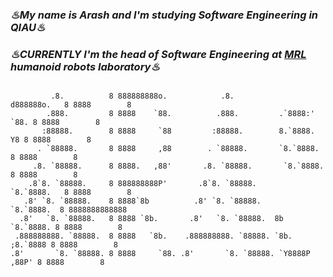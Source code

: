 ### _♨My name is Arash and I'm studying Software Engineering in QIAU♨_
### _♨CURRENTLY I'm the head of Software Engineering at <a href="https://sites.google.com/view/mrl-hsl" target="_blank">MRL</a> humanoid robots laboratory♨_

```
                                                                                          
         .8.          8 888888888o.            .8.            d888888o.   8 8888        8 
        .888.         8 8888    `88.          .888.         .`8888:' `88. 8 8888        8 
       :88888.        8 8888     `88         :88888.        8.`8888.   Y8 8 8888        8 
      . `88888.       8 8888     ,88        . `88888.       `8.`8888.     8 8888        8 
     .8. `88888.      8 8888.   ,88'       .8. `88888.       `8.`8888.    8 8888        8 
    .8`8. `88888.     8 888888888P'       .8`8. `88888.       `8.`8888.   8 8888        8 
   .8' `8. `88888.    8 8888`8b          .8' `8. `88888.       `8.`8888.  8 8888888888888 
  .8'   `8. `88888.   8 8888 `8b.       .8'   `8. `88888.  8b   `8.`8888. 8 8888        8 
 .888888888. `88888.  8 8888   `8b.    .888888888. `88888. `8b.  ;8.`8888 8 8888        8 
.8'       `8. `88888. 8 8888     `88. .8'       `8. `88888. `Y8888P ,88P' 8 8888        8     
                                                                                                                             
```


<!--
**arashrahmani/arashrahmani** is a ✨ _special_ ✨ repository because its `README.md` (this file) appears on your GitHub profile.

Here are some ideas to get you started:

- 🔭 I’m currently working on ...
- 🌱 I’m currently learning ...
- 👯 I’m looking to collaborate on ...
- 🤔 I’m looking for help with ...
- 💬 Ask me about ...
- 📫 How to reach me: ...
- 😄 Pronouns: ...
- ⚡ Fun fact: ...
-->
